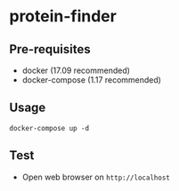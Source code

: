 # protein-finder

## Pre-requisites
  * docker (17.09 recommended)
  * docker-compose (1.17 recommended)

## Usage
```
docker-compose up -d
```

## Test
  * Open web browser on `http://localhost`
